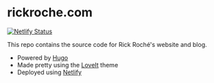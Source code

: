 # rickroche.com

[![Netlify Status](https://api.netlify.com/api/v1/badges/351f6881-3e46-4d35-8b87-ff1635aacc32/deploy-status)](https://app.netlify.com/sites/rick-roche/deploys)

This repo contains the source code for Rick Roché's website and blog.
- Powered by [Hugo](https://gohugo.io/)
- Made pretty using the [LoveIt](https://themes.gohugo.io/loveit/) theme
- Deployed using [Netlify](https://www.netlify.com/)

